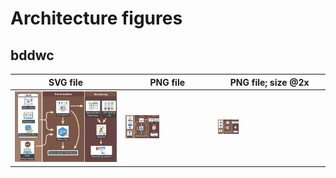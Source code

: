# Architecture figures


## bddwc


|  SVG file  |  PNG file  |  PNG file; size @2x  |
|----|----|----|
| <img width=400% src="https://raw.githubusercontent.com/bd-R/bdgraphics/master/arc/bddwc/arc_bddwc.svg"/> | <img width=40% src="https://raw.githubusercontent.com/bd-R/bdgraphics/master/arc/bddwc/arc_bddwc.png"/> | <img width=20% src="https://raw.githubusercontent.com/bd-R/bdgraphics/master/arc/bddwc/arc_bddwc@2x.png"/> |
     